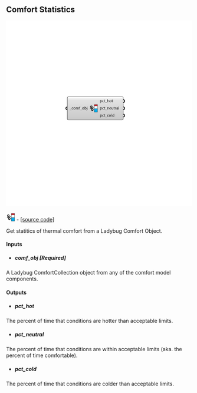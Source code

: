 ## Comfort Statistics

![](../../images/components/Comfort_Statistics.png)

![](../../images/icons/Comfort_Statistics.png) - [[source code]](https://github.com/ladybug-tools/ladybug-grasshopper/blob/master/ladybug_grasshopper/src//LB%20Comfort%20Statistics.py)


Get statitics of thermal comfort from a Ladybug Comfort Object. 



#### Inputs
* ##### comf_obj [Required]
A Ladybug ComfortCollection object from any of the comfort model components. 

#### Outputs
* ##### pct_hot
The percent of time that conditions are hotter than acceptable limits. 
* ##### pct_neutral
The percent of time that conditions are within acceptable limits (aka. the percent of time comfortable). 
* ##### pct_cold
The percent of time that conditions are colder than acceptable limits. 
